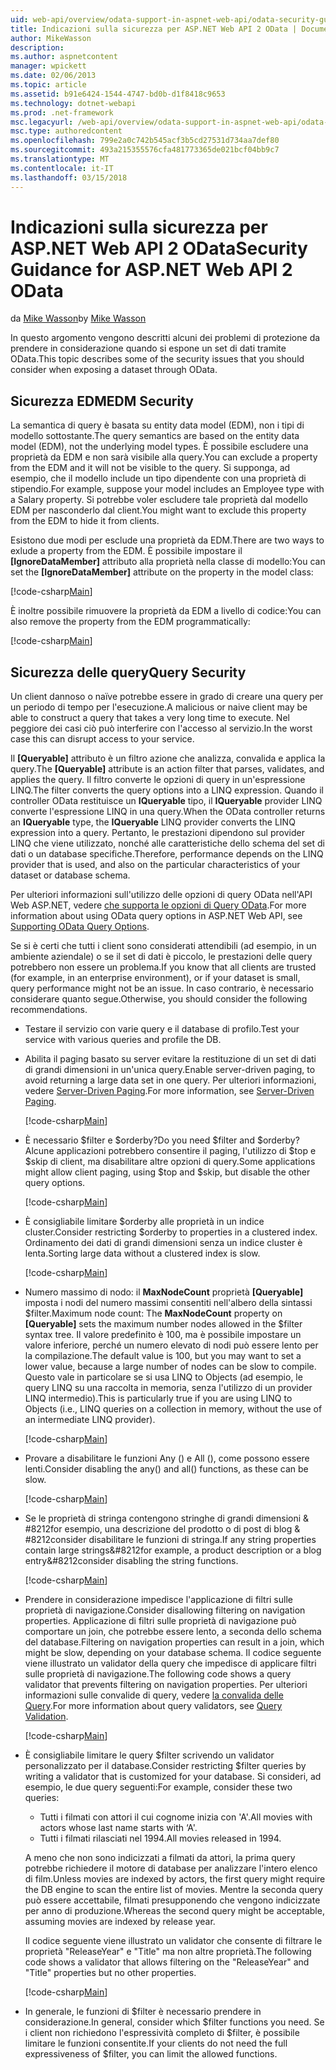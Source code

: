 ```yaml
---
uid: web-api/overview/odata-support-in-aspnet-web-api/odata-security-guidance
title: Indicazioni sulla sicurezza per ASP.NET Web API 2 OData | Documenti Microsoft
author: MikeWasson
description: 
ms.author: aspnetcontent
manager: wpickett
ms.date: 02/06/2013
ms.topic: article
ms.assetid: b91e6424-1544-4747-bd0b-d1f8418c9653
ms.technology: dotnet-webapi
ms.prod: .net-framework
msc.legacyurl: /web-api/overview/odata-support-in-aspnet-web-api/odata-security-guidance
msc.type: authoredcontent
ms.openlocfilehash: 799e2a0c742b545acf3b5cd27531d734aa7def80
ms.sourcegitcommit: 493a215355576cfa481773365de021bcf04bb9c7
ms.translationtype: MT
ms.contentlocale: it-IT
ms.lasthandoff: 03/15/2018
---
```

<a name="security-guidance-for-aspnet-web-api-2-odata"></a><span data-ttu-id="c1b4a-102">Indicazioni sulla sicurezza per ASP.NET Web API 2 OData</span><span class="sxs-lookup"><span data-stu-id="c1b4a-102">Security Guidance for ASP.NET Web API 2 OData</span></span>
====================
<span data-ttu-id="c1b4a-103">da [Mike Wasson](https://github.com/MikeWasson)</span><span class="sxs-lookup"><span data-stu-id="c1b4a-103">by [Mike Wasson](https://github.com/MikeWasson)</span></span>

<span data-ttu-id="c1b4a-104">In questo argomento vengono descritti alcuni dei problemi di protezione da prendere in considerazione quando si espone un set di dati tramite OData.</span><span class="sxs-lookup"><span data-stu-id="c1b4a-104">This topic describes some of the security issues that you should consider when exposing a dataset through OData.</span></span>

## <a name="edm-security"></a><span data-ttu-id="c1b4a-105">Sicurezza EDM</span><span class="sxs-lookup"><span data-stu-id="c1b4a-105">EDM Security</span></span>

<span data-ttu-id="c1b4a-106">La semantica di query è basata su entity data model (EDM), non i tipi di modello sottostante.</span><span class="sxs-lookup"><span data-stu-id="c1b4a-106">The query semantics are based on the entity data model (EDM), not the underlying model types.</span></span> <span data-ttu-id="c1b4a-107">È possibile escludere una proprietà da EDM e non sarà visibile alla query.</span><span class="sxs-lookup"><span data-stu-id="c1b4a-107">You can exclude a property from the EDM and it will not be visible to the query.</span></span> <span data-ttu-id="c1b4a-108">Si supponga, ad esempio, che il modello include un tipo dipendente con una proprietà di stipendio.</span><span class="sxs-lookup"><span data-stu-id="c1b4a-108">For example, suppose your model includes an Employee type with a Salary property.</span></span> <span data-ttu-id="c1b4a-109">Si potrebbe voler escludere tale proprietà dal modello EDM per nasconderlo dal client.</span><span class="sxs-lookup"><span data-stu-id="c1b4a-109">You might want to exclude this property from the EDM to hide it from clients.</span></span>

<span data-ttu-id="c1b4a-110">Esistono due modi per esclude una proprietà da EDM.</span><span class="sxs-lookup"><span data-stu-id="c1b4a-110">There are two ways to exlude a property from the EDM.</span></span> <span data-ttu-id="c1b4a-111">È possibile impostare il **[IgnoreDataMember]** attributo alla proprietà nella classe di modello:</span><span class="sxs-lookup"><span data-stu-id="c1b4a-111">You can set the **[IgnoreDataMember]** attribute on the property in the model class:</span></span>

[!code-csharp[Main](odata-security-guidance/samples/sample1.cs)]

<span data-ttu-id="c1b4a-112">È inoltre possibile rimuovere la proprietà da EDM a livello di codice:</span><span class="sxs-lookup"><span data-stu-id="c1b4a-112">You can also remove the property from the EDM programmatically:</span></span>

[!code-csharp[Main](odata-security-guidance/samples/sample2.cs)]

## <a name="query-security"></a><span data-ttu-id="c1b4a-113">Sicurezza delle query</span><span class="sxs-lookup"><span data-stu-id="c1b4a-113">Query Security</span></span>

<span data-ttu-id="c1b4a-114">Un client dannoso o naïve potrebbe essere in grado di creare una query per un periodo di tempo per l'esecuzione.</span><span class="sxs-lookup"><span data-stu-id="c1b4a-114">A malicious or naive client may be able to construct a query that takes a very long time to execute.</span></span> <span data-ttu-id="c1b4a-115">Nel peggiore dei casi ciò può interferire con l'accesso al servizio.</span><span class="sxs-lookup"><span data-stu-id="c1b4a-115">In the worst case this can disrupt access to your service.</span></span>

<span data-ttu-id="c1b4a-116">Il **[Queryable]** attributo è un filtro azione che analizza, convalida e applica la query.</span><span class="sxs-lookup"><span data-stu-id="c1b4a-116">The **[Queryable]** attribute is an action filter that parses, validates, and applies the query.</span></span> <span data-ttu-id="c1b4a-117">Il filtro converte le opzioni di query in un'espressione LINQ.</span><span class="sxs-lookup"><span data-stu-id="c1b4a-117">The filter converts the query options into a LINQ expression.</span></span> <span data-ttu-id="c1b4a-118">Quando il controller OData restituisce un **IQueryable** tipo, il **IQueryable** provider LINQ converte l'espressione LINQ in una query.</span><span class="sxs-lookup"><span data-stu-id="c1b4a-118">When the OData controller returns an **IQueryable** type, the **IQueryable** LINQ provider converts the LINQ expression into a query.</span></span> <span data-ttu-id="c1b4a-119">Pertanto, le prestazioni dipendono sul provider LINQ che viene utilizzato, nonché alle caratteristiche dello schema del set di dati o un database specifiche.</span><span class="sxs-lookup"><span data-stu-id="c1b4a-119">Therefore, performance depends on the LINQ provider that is used, and also on the particular characteristics of your dataset or database schema.</span></span>

<span data-ttu-id="c1b4a-120">Per ulteriori informazioni sull'utilizzo delle opzioni di query OData nell'API Web ASP.NET, vedere [che supporta le opzioni di Query OData](supporting-odata-query-options.md).</span><span class="sxs-lookup"><span data-stu-id="c1b4a-120">For more information about using OData query options in ASP.NET Web API, see [Supporting OData Query Options](supporting-odata-query-options.md).</span></span>

<span data-ttu-id="c1b4a-121">Se si è certi che tutti i client sono considerati attendibili (ad esempio, in un ambiente aziendale) o se il set di dati è piccolo, le prestazioni delle query potrebbero non essere un problema.</span><span class="sxs-lookup"><span data-stu-id="c1b4a-121">If you know that all clients are trusted (for example, in an enterprise environment), or if your dataset is small, query performance might not be an issue.</span></span> <span data-ttu-id="c1b4a-122">In caso contrario, è necessario considerare quanto segue.</span><span class="sxs-lookup"><span data-stu-id="c1b4a-122">Otherwise, you should consider the following recommendations.</span></span>

- <span data-ttu-id="c1b4a-123">Testare il servizio con varie query e il database di profilo.</span><span class="sxs-lookup"><span data-stu-id="c1b4a-123">Test your service with various queries and profile the DB.</span></span>
- <span data-ttu-id="c1b4a-124">Abilita il paging basato su server evitare la restituzione di un set di dati di grandi dimensioni in un'unica query.</span><span class="sxs-lookup"><span data-stu-id="c1b4a-124">Enable server-driven paging, to avoid returning a large data set in one query.</span></span> <span data-ttu-id="c1b4a-125">Per ulteriori informazioni, vedere [Server-Driven Paging](supporting-odata-query-options.md#server-paging).</span><span class="sxs-lookup"><span data-stu-id="c1b4a-125">For more information, see [Server-Driven Paging](supporting-odata-query-options.md#server-paging).</span></span> 

    [!code-csharp[Main](odata-security-guidance/samples/sample3.cs)]
- <span data-ttu-id="c1b4a-126">È necessario $filter e $orderby?</span><span class="sxs-lookup"><span data-stu-id="c1b4a-126">Do you need $filter and $orderby?</span></span> <span data-ttu-id="c1b4a-127">Alcune applicazioni potrebbero consentire il paging, l'utilizzo di $top e $skip di client, ma disabilitare altre opzioni di query.</span><span class="sxs-lookup"><span data-stu-id="c1b4a-127">Some applications might allow client paging, using $top and $skip, but disable the other query options.</span></span> 

    [!code-csharp[Main](odata-security-guidance/samples/sample4.cs)]
- <span data-ttu-id="c1b4a-128">È consigliabile limitare $orderby alle proprietà in un indice cluster.</span><span class="sxs-lookup"><span data-stu-id="c1b4a-128">Consider restricting $orderby to properties in a clustered index.</span></span> <span data-ttu-id="c1b4a-129">Ordinamento dei dati di grandi dimensioni senza un indice cluster è lenta.</span><span class="sxs-lookup"><span data-stu-id="c1b4a-129">Sorting large data without a clustered index is slow.</span></span> 

    [!code-csharp[Main](odata-security-guidance/samples/sample5.cs)]
- <span data-ttu-id="c1b4a-130">Numero massimo di nodo: il **MaxNodeCount** proprietà **[Queryable]** imposta i nodi del numero massimi consentiti nell'albero della sintassi $filter.</span><span class="sxs-lookup"><span data-stu-id="c1b4a-130">Maximum node count: The **MaxNodeCount** property on **[Queryable]** sets the maximum number nodes allowed in the $filter syntax tree.</span></span> <span data-ttu-id="c1b4a-131">Il valore predefinito è 100, ma è possibile impostare un valore inferiore, perché un numero elevato di nodi può essere lento per la compilazione.</span><span class="sxs-lookup"><span data-stu-id="c1b4a-131">The default value is 100, but you may want to set a lower value, because a large number of nodes can be slow to compile.</span></span> <span data-ttu-id="c1b4a-132">Questo vale in particolare se si usa LINQ to Objects (ad esempio, le query LINQ su una raccolta in memoria, senza l'utilizzo di un provider LINQ intermedio).</span><span class="sxs-lookup"><span data-stu-id="c1b4a-132">This is particularly true if you are using LINQ to Objects (i.e., LINQ queries on a collection in memory, without the use of an intermediate LINQ provider).</span></span> 

    [!code-csharp[Main](odata-security-guidance/samples/sample6.cs)]
- <span data-ttu-id="c1b4a-133">Provare a disabilitare le funzioni Any () e All (), come possono essere lenti.</span><span class="sxs-lookup"><span data-stu-id="c1b4a-133">Consider disabling the any() and all() functions, as these can be slow.</span></span> 

    [!code-csharp[Main](odata-security-guidance/samples/sample7.cs)]
- <span data-ttu-id="c1b4a-134">Se le proprietà di stringa contengono stringhe di grandi dimensioni & #8212for esempio, una descrizione del prodotto o di post di blog & #8212consider disabilitare le funzioni di stringa.</span><span class="sxs-lookup"><span data-stu-id="c1b4a-134">If any string properties contain large strings&#8212for example, a product description or a blog entry&#8212consider disabling the string functions.</span></span> 

    [!code-csharp[Main](odata-security-guidance/samples/sample8.cs)]
- <span data-ttu-id="c1b4a-135">Prendere in considerazione impedisce l'applicazione di filtri sulle proprietà di navigazione.</span><span class="sxs-lookup"><span data-stu-id="c1b4a-135">Consider disallowing filtering on navigation properties.</span></span> <span data-ttu-id="c1b4a-136">Applicazione di filtri sulle proprietà di navigazione può comportare un join, che potrebbe essere lento, a seconda dello schema del database.</span><span class="sxs-lookup"><span data-stu-id="c1b4a-136">Filtering on navigation properties can result in a join, which might be slow, depending on your database schema.</span></span> <span data-ttu-id="c1b4a-137">Il codice seguente viene illustrato un validator della query che impedisce di applicare filtri sulle proprietà di navigazione.</span><span class="sxs-lookup"><span data-stu-id="c1b4a-137">The following code shows a query validator that prevents filtering on navigation properties.</span></span> <span data-ttu-id="c1b4a-138">Per ulteriori informazioni sulle convalide di query, vedere [la convalida delle Query](supporting-odata-query-options.md#query-validation).</span><span class="sxs-lookup"><span data-stu-id="c1b4a-138">For more information about query validators, see [Query Validation](supporting-odata-query-options.md#query-validation).</span></span> 

    [!code-csharp[Main](odata-security-guidance/samples/sample9.cs)]
- <span data-ttu-id="c1b4a-139">È consigliabile limitare le query $filter scrivendo un validator personalizzato per il database.</span><span class="sxs-lookup"><span data-stu-id="c1b4a-139">Consider restricting $filter queries by writing a validator that is customized for your database.</span></span> <span data-ttu-id="c1b4a-140">Si consideri, ad esempio, le due query seguenti:</span><span class="sxs-lookup"><span data-stu-id="c1b4a-140">For example, consider these two queries:</span></span> 

    - <span data-ttu-id="c1b4a-141">Tutti i filmati con attori il cui cognome inizia con 'A'.</span><span class="sxs-lookup"><span data-stu-id="c1b4a-141">All movies with actors whose last name starts with ‘A'.</span></span>
    - <span data-ttu-id="c1b4a-142">Tutti i filmati rilasciati nel 1994.</span><span class="sxs-lookup"><span data-stu-id="c1b4a-142">All movies released in 1994.</span></span>

    <span data-ttu-id="c1b4a-143">A meno che non sono indicizzati a filmati da attori, la prima query potrebbe richiedere il motore di database per analizzare l'intero elenco di film.</span><span class="sxs-lookup"><span data-stu-id="c1b4a-143">Unless movies are indexed by actors, the first query might require the DB engine to scan the entire list of movies.</span></span> <span data-ttu-id="c1b4a-144">Mentre la seconda query può essere accettabile, filmati presupponendo che vengono indicizzate per anno di produzione.</span><span class="sxs-lookup"><span data-stu-id="c1b4a-144">Whereas the second query might be acceptable, assuming movies are indexed by release year.</span></span>

    <span data-ttu-id="c1b4a-145">Il codice seguente viene illustrato un validator che consente di filtrare le proprietà "ReleaseYear" e "Title" ma non altre proprietà.</span><span class="sxs-lookup"><span data-stu-id="c1b4a-145">The following code shows a validator that allows filtering on the "ReleaseYear" and "Title" properties but no other properties.</span></span>

    [!code-csharp[Main](odata-security-guidance/samples/sample10.cs)]
- <span data-ttu-id="c1b4a-146">In generale, le funzioni di $filter è necessario prendere in considerazione.</span><span class="sxs-lookup"><span data-stu-id="c1b4a-146">In general, consider which $filter functions you need.</span></span> <span data-ttu-id="c1b4a-147">Se i client non richiedono l'espressività completo di $filter, è possibile limitare le funzioni consentite.</span><span class="sxs-lookup"><span data-stu-id="c1b4a-147">If your clients do not need the full expressiveness of $filter, you can limit the allowed functions.</span></span>
